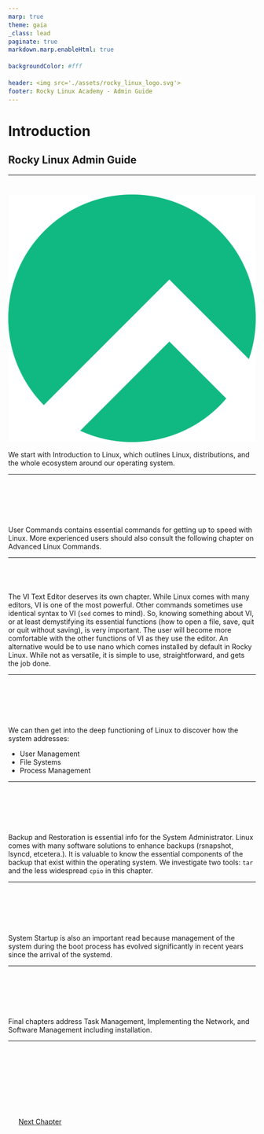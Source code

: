 ```yaml
---
marp: true
theme: gaia
_class: lead
paginate: true
markdown.marp.enableHtml: true

backgroundColor: #fff

header: <img src='./assets/rocky_linux_logo.svg'>
footer: Rocky Linux Academy - Admin Guide
---
```

<style>

img[alt~="center"] {
  display: block;
  margin: 0 auto;
}
blockquote {
  background: #ffedcc;
  border-left: 10px solid #d1bf9d;
  margin: 1.5em 10px;
  padding: 0.5em 10px;
}
blockquote:before{
  content: unset;
}
blockquote:after{
  content: unset;
}
header {
    display: grid;
    grid-template-columns: 1fr max-content;
    background-color: #10b981;
    align-content: right;
    color: white;
    font-size: 1em;
    padding: 20px;
}
footer {
    display: grid;
    grid-template-columns: 1fr max-content;
    background-color: #10b981;
    align-content: right;
    color: white;
}

.columns {
  display: grid;
  grid-template-columns: repeat(2, minmax(0, 1fr));
  gap: 1rem;
}
.columns3 {
  display: grid;
  grid-template-columns: repeat(3, minmax(0, 1fr));
  gap: 1rem;
} 

.fa-twitter { color: aqua; }
.fa-mastodon { color: purple; }
.fa-linkedin { color: blue; }
.fa-window-maximize { color: skyblue; }
.fa-circle-exclamation { color: red; }
.fa-trophy { color: #10b981; }
@import 'https://cdnjs.cloudflare.com/ajax/libs/font-awesome/6.3.0/css/all.min.css'
table {
  font-size: 10px;
}
</style>

# Introduction
## Rocky Linux Admin Guide

---
# 
![right:20% w:100](./assets/rocky_linux_logo.svg)

We start with Introduction to Linux, which outlines Linux, distributions, and the whole ecosystem around our operating system.

---
# 

<br/>
<br/>
<br/>

User Commands contains essential commands for getting up to speed with Linux. More experienced users should also consult the following chapter on Advanced Linux Commands.

---
# 

<br/>

The VI Text Editor deserves its own chapter. While Linux comes with many editors, VI is one of the most powerful. Other commands sometimes use identical syntax to VI (`sed` comes to mind). So, knowing something about VI, or at least demystifying its essential functions (how to open a file, save, quit or quit without saving), is very important. The user will become more comfortable with the other functions of VI as they use the editor. An alternative would be to use nano which comes installed by default in Rocky Linux. While not as versatile, it is simple to use, straightforward, and gets the job done.

---
# 

<br/>
<br/>
<br/>

We can then get into the deep functioning of Linux to discover how the system addresses:

* User Management
* File Systems
* Process Management

---
# 

<br/>
<br/>
<br/>

Backup and Restoration is essential info for the System Administrator. Linux comes with many software solutions to enhance backups (rsnapshot, lsyncd, etcetera.). It is valuable to know the essential components of the backup that exist within the operating system. We investigate two tools: `tar` and the less widespread `cpio` in this chapter.

---
# 

<br/>
<br/>
<br/>

System Startup is also an important read because management of the system during the boot process has evolved significantly in recent years since the arrival of the systemd.

---
# 

<br/>
<br/>
<br/>

Final chapters address Task Management, Implementing the Network, and Software Management including installation.

---
#

<div class="columns">
<div>



</div>
<div>
<br/>
<br/>
<br/>
<br/>
<br/>
<br/>

[Next Chapter](./01-presentation.html)

</div>
</div>